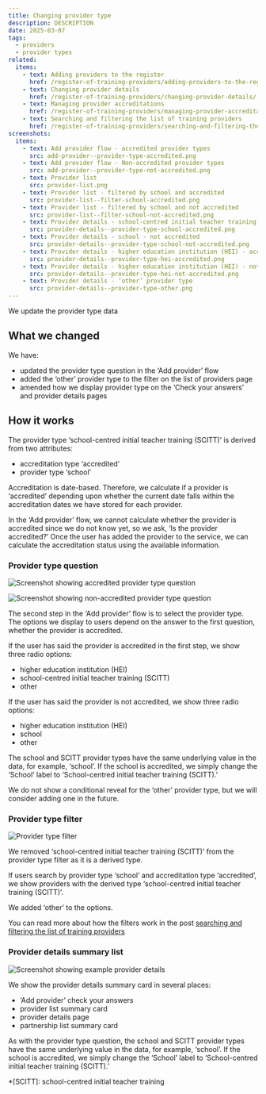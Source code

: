 ```yaml
---
title: Changing provider type
description: DESCRIPTION
date: 2025-03-07
tags:
  - providers
  - provider types
related:
  items:
    - text: Adding providers to the register
      href: /register-of-training-providers/adding-providers-to-the-register/
    - text: Changing provider details
      href: /register-of-training-providers/changing-provider-details/
    - text: Managing provider accreditations
      href: /register-of-training-providers/managing-provider-accreditations/
    - text: Searching and filtering the list of training providers
      href: /register-of-training-providers/searching-and-filtering-the-list-of-training-providers/
screenshots:
  items:
    - text: Add provider flow - accredited provider types
      src: add-provider--provider-type-accredited.png
    - text: Add provider flow - Non-accredited provider types
      src: add-provider--provider-type-not-accredited.png
    - text: Provider list
      src: provider-list.png
    - text: Provider list - filtered by school and accredited
      src: provider-list--filter-school-accredited.png
    - text: Provider list - filtered by school and not accredited
      src: provider-list--filter-school-not-accredited.png
    - text: Provider details - school-centred initial teacher training (SCITT) - accredited
      src: provider-details--provider-type-school-accredited.png
    - text: Provider details - school - not accredited
      src: provider-details--provider-type-school-not-accredited.png
    - text: Provider details - higher education institution (HEI) - accredited
      src: provider-details--provider-type-hei-accredited.png
    - text: Provider details - higher education institution (HEI) - not accredited
      src: provider-details--provider-type-hei-not-accredited.png
    - text: Provider details - ‘other’ provider type
      src: provider-details--provider-type-other.png
---
```


We update the provider type data

## What we changed

We have:

- updated the provider type question in the ‘Add provider’ flow
- added the ‘other’ provider type to the filter on the list of providers page
- amended how we display provider type on the ‘Check your answers’ and provider details pages

## How it works

The provider type ‘school-centred initial teacher training (SCITT)’ is derived from two attributes:

- accreditation type ‘accredited’
- provider type ‘school’

Accreditation is date-based. Therefore, we calculate if a provider is ‘accredited’ depending upon whether the current date falls within the accreditation dates we have stored for each provider.

In the ‘Add provider’ flow, we cannot calculate whether the provider is accredited since we do not know yet, so we ask, ‘Is the provider accredited?’ Once the user has added the provider to the service, we can calculate the accreditation status using the available information.

### Provider type question

![Screenshot showing accredited provider type question](provider-type-question--accredited.png "Provider type question - accredited")

![Screenshot showing non-accredited provider type question](provider-type-question--non-accredited.png "Provider type question - non-accredited")

The second step in the ‘Add provider’ flow is to select the provider type. The options we display to users depend on the answer to the first question, whether the provider is accredited.

If the user has said the provider is accredited in the first step, we show three radio options:

- higher education institution (HEI)
- school-centred initial teacher training (SCITT)
- other

If the user has said the provider is not accredited, we show three radio options:

- higher education institution (HEI)
- school
- other

The school and SCITT provider types have the same underlying value in the data, for example, ‘school’. If the school is accredited, we simply change the ‘School’ label to ‘School-centred initial teacher training (SCITT).’

We do not show a conditional reveal for the ‘other’ provider type, but we will consider adding one in the future.

### Provider type filter

![Provider type filter](provider-type-filter.png "Provider type filter")

We removed ‘school-centred initial teacher training (SCITT)’ from the provider type filter as it is a derived type.

If users search by provider type ‘school’ and accreditation type ‘accredited’, we show providers with the derived type ‘school-centred initial teacher training (SCITT)’.

We added ‘other’ to the options.

You can read more about how the filters work in the post [searching and filtering the list of training providers](/register-of-training-providers/searching-and-filtering-the-list-of-training-providers/)

### Provider details summary list

![Screenshot showing example provider details](provider-details.png "Example provider details")

We show the provider details summary card in several places:

- ‘Add provider’ check your answers
- provider list summary card
- provider details page
- partnership list summary card

As with the provider type question, the school and SCITT provider types have the same underlying value in the data, for example, ‘school’. If the school is accredited, we simply change the ‘School’ label to ‘School-centred initial teacher training (SCITT).’

*[SCITT]: school-centred initial teacher training
